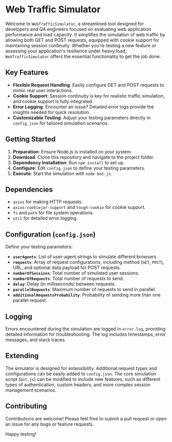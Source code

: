 # Web Traffic Simulator

Welcome to `WebTrafficSimulator`, a streamlined tool designed for developers and QA engineers focused on evaluating web application performance and load capacity. It simplifies the simulation of web traffic by allowing both GET and POST requests, equipped with cookie support for maintaining session continuity. Whether you're testing a new feature or assessing your application's resilience under heavy load, `WebTrafficSimulator` offers the essential functionality to get the job done.

## Key Features

- **Flexible Request Handling**: Easily configure GET and POST requests to mimic real user interactions.
- **Cookie Support**: Session continuity is key for realistic traffic simulation, and cookie support is fully integrated.
- **Error Logging**: Encounter an issue? Detailed error logs provide the insights needed for quick resolution.
- **Customizable Testing**: Adjust your testing parameters directly in `config.json` for tailored simulation scenarios.

## Getting Started

1. **Preparation**: Ensure Node.js is installed on your system.
2. **Download**: Clone this repository and navigate to the project folder.
3. **Dependency Installation**: Run `npm install` to set up.
4. **Configure**: Edit `config.json` to define your testing parameters.
5. **Execute**: Start the simulation with `node bot.js`.

## Dependencies

- `axios` for making HTTP requests.
- `axios-cookiejar-support` and `tough-cookie` for cookie support.
- `fs` and `path` for file system operations.
- `util` for detailed error logging.

## Configuration (`config.json`)

Define your testing parameters:

- **`userAgents`**: List of user-agent strings to simulate different browsers.
- **`requests`**: Array of request configurations, including method (`GET`, `POST`), URL, and optional data payload for POST requests.
- **`numberOfSessions`**: Total number of simulated user sessions.
- **`numberOfRequests`**: Total number of requests to send.
- **`delay`**: Delay (in milliseconds) between requests.
- **`parallelRequests`**: Maximum number of requests to send in parallel.
- **`additionalRequestsProbability`**: Probability of sending more than one parallel request.

## Logging

Errors encountered during the simulation are logged in `error.log`, providing detailed information for troubleshooting. The log includes timestamps, error messages, and stack traces.

## Extending

The simulator is designed for extensibility. Additional request types and configurations can be easily added to `config.json`. The core simulation script (`bot.js`) can be modified to include new features, such as different types of authentication, custom headers, and more complex session management scenarios.

## Contributing

Contributions are welcome! Please feel free to submit a pull request or open an issue for any bugs or feature requests.

Happy testing!
